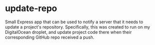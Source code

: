 # update-repo

Small Express app that can be used to notify a server that it needs to update a project's repository. Specifically, this was created to run on my DigitalOcean droplet, and update project code there when their corresponding GitHub repo received a push.